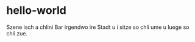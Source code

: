 # hello-world

Szene isch a chlini Bar irgendwo ire Stadt u i sitze so chli ume u luege so chli zue.
